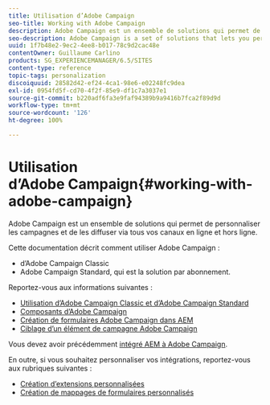 ```yaml
---
title: Utilisation d’Adobe Campaign
seo-title: Working with Adobe Campaign
description: Adobe Campaign est un ensemble de solutions qui permet de personnaliser les campagnes et de les diffuser via tous vos canaux en ligne et hors ligne
seo-description: Adobe Campaign is a set of solutions that lets you personalize and deliver campaigns across all of your online and offline channels
uuid: 1f7b48e2-9ec2-4ee8-b017-78c9d2cac48e
contentOwner: Guillaume Carlino
products: SG_EXPERIENCEMANAGER/6.5/SITES
content-type: reference
topic-tags: personalization
discoiquuid: 28582d42-ef24-4ca1-98e6-e02248fc9dea
exl-id: 0954fd5f-cd70-4f2f-85e9-df1c7a3037e1
source-git-commit: b220adf6fa3e9faf94389b9a9416b7fca2f89d9d
workflow-type: tm+mt
source-wordcount: '126'
ht-degree: 100%

---
```


# Utilisation d’Adobe Campaign{#working-with-adobe-campaign}

Adobe Campaign est un ensemble de solutions qui permet de personnaliser les campagnes et de les diffuser via tous vos canaux en ligne et hors ligne.

Cette documentation décrit comment utiliser Adobe Campaign :

* d’Adobe Campaign Classic
* Adobe Campaign Standard, qui est la solution par abonnement.

Reportez-vous aux informations suivantes :

* [Utilisation d’Adobe Campaign Classic et d’Adobe Campaign Standard](/help/sites-authoring/campaign.md)
* [Composants d’Adobe Campaign](/help/sites-authoring/adobe-campaign-components.md)
* [Création de formulaires Adobe Campaign dans AEM](/help/sites-authoring/adobe-campaign-forms.md)
* [Ciblage d’un élément de campagne Adobe Campaign](/help/sites-authoring/target-adobe-campaign.md)

Vous devez avoir précédemment [intégré AEM à Adobe Campaign](/help/sites-administering/campaign.md).

En outre, si vous souhaitez personnaliser vos intégrations, reportez-vous aux rubriques suivantes :

* [Création d’extensions personnalisées](/help/sites-developing/extending-campaign-extensions.md)
* [Création de mappages de formulaires personnalisés](/help/sites-developing/extending-campaign-form-mapping.md)
